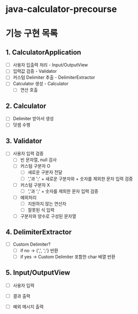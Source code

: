 # java-calculator-precourse

# 기능 구현 목록

## 1. CalculatorApplication
- [ ] 사용자 입출력 처리 - Input/OutputView
- [ ] 입력값 검증 - Validator
- [ ] 커스텀 Delimiter 추출 - DelimiterExtractor
- [ ] Calculator 생성 - Calculator
    - [ ] 연산 호출

## 2. Calculator
- [ ] Delimiter 받아서 생성
- [ ] 덧셈 수행

## 3. Validator
- [ ] 사용자 입력 검증
    - [ ] 빈 문자열, null 검사
    - [ ] 커스텀 구분자 O
        - [ ] 새로운 구분자 전달
        - [ ] ','과 ';' + 새로운 구분자와 + 숫자를 제외한 문자 입력 검증
    - [ ] 커스텀 구분자 X
        - [ ] ','과 ';' + 숫자를 제외한 문자 입력 검증
    - [ ] 예외처리
        - [ ] 지원하지 않는 연산자
        - [ ] 잘못된 식 입력
    - [ ] 구분자와 양수로 구성된 문자열

## 4. DelimiterExtractor
- [ ] Custom Delimiter?
    - [ ] if no -> {',', ';'} 반환
    - [ ] if yes -> Custom Delimiter 포함한 char 배열 반환

## 5. Input/OutputView
- [ ] 사용자 입력
- [ ] 결과 출력
- [ ] 예외 메시지 출력
  
